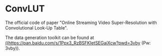 # ConvLUT
The official code of paper "Online Streaming Video Super-Resolution with Convolutional Look-Up Table".

The data generation toolkit can be found at <a href="https://pan.baidu.com/s/1Ppx3_RzBSFKIetSEGaiXcw?pwd=3vby" title="(https://pan.baidu.com/s/1Ppx3_RzBSFKIetSEGaiXcw?pwd=3vby(Pw: 3vby))">((https://pan.baidu.com/s/1Ppx3_RzBSFKIetSEGaiXcw?pwd=3vby (Pw: 3vby)). 
